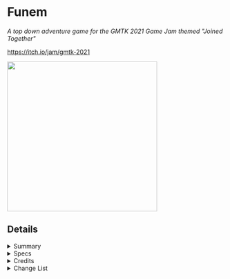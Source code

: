 # Funem
<i>A top down adventure game for the GMTK 2021 Game Jam themed "Joined Together"</i>

https://itch.io/jam/gmtk-2021

<img src="https://img.itch.zone/aW1nLzYyMDc3OTgucG5n/original/aOHUkp.png" width="347" height="347" />

## Details 

<details>
<summary>Summary</summary>
<blockquote>
	
A top down twin stick puzzle game, inspired by 2D Zelda and Final Fantasy Adventure. </i> 

<i>The game has bee sumitted to itch.io and the game jam 4 hours, 25 minutes before the deadline </i>

<i>Link to the itch.io page: https://persomatey.itch.io/funem </i>

<i>Link to the game jam submission page: https://itch.io/jam/gmtk-2021/rate/1082906 </i>

</blockquote>
</details> 

<details>
<summary>Specs</summary>
<blockquote>
	
Unity 2020.3.8f1
https://download.unity3d.com/download_unity/507919d4fff5/UnityDownloadAssistant-2020.3.8f1.exe

SLN solution in Visual Studio Community 2019 Preview 
https://visualstudio.microsoft.com/vs/community/

Trello board
https://trello.com/b/TFLqyVVL/project-tethered
	
</blockquote>
</details> 

<details>
<summary>Credits</summary>
<blockquote>
	
- <b>Programming</b>
	- [Hunter Goodin](https://huntergoodin.com/)
- <b>Art</b>
	- [Hunter Goodin](https://huntergoodin.com/)
	- [Kenny Assets](https://www.kenney.nl/assets)
- <b>SFX</b>
	- [Hunter Goodin](https://huntergoodin.com/)
- <b>Special Thanks</b>
	- [Gerardo Bonnet](https://thethrillofmurder.github.io/Website-Gerardo/gerardo.html)
	- [Mark Brown](https://www.youtube.com/c/MarkBrownGMT/)

</blockquote>
</details>

<details>
<summary>Change List</summary>
<blockquote>

<details>
<summary>CL-000008 (The Fixing Enemies Update)</summary>
<blockquote>

- Made the following changes: 
	- Completely redid the way that the enemy awareness works 
		- No longer based on triggers, it now works by raycasting the distance to the players 
		- Objects tagged as a "Wall" block that raycast early 
	- Made it so that each level controller sets the starting position of the players 
		- There was a weird bug where the player would sometimes spawn in different locations based on the last input from the previous level 
	- Speed up the fade in/out transition time 
		- Edited the animations themselves in the Animations folder 
		- Also made a private float in the Buttons.cs script called fadeTime which will control the acctual waiting for the animaiton to finish 
	- Lowered the minimum wait time in between levels 
		- This is now a private float in the Buttons.cs script called minTimeInLoading 
	- Edited the README to reflect the above changes 

</blockquote>
</details>

<details>
<summary>CL-000007 (The Loading Screen Update)</summary>
<blockquote>

- Made the following changes: 
	- Fixed the way that the outlines for the ttle screen and credits screen worked 
		- They look better now, no weird gaps 
		- Reduced the distance to 3x3 then added another outline to the obj with a distance of 1x1 
	- Added a loading screen for loading in between scenes 
		- It displays the following: 
			- A random tip, trivia, or lore 
			- A loading icon that is dependant on the aforementioned text 
			- The text "Loading..." 
			- It stays on screen for a minimum of 1 second before an option to "continue" appears 
			- When the player presses the spacebar to continue, the scene loads 
		- Added screen transitions 
	- Edited the README to reflect the above changes 

</blockquote>
</details>

<details>
<summary>CL-000006 (The Credits Update)</summary>
<blockquote>

- Made the following changes: 
	- Added a credits menu 
	- Changed the way that the menus work slightly 
	- Added SFX to every button in the game 
	- Added a Pause SFX 
	- Added SFX for when you win a level 
	- Made the postprocessing work in the canvases too 
	- Edited the README to reflect the above changes 

</blockquote>
</details>

<details>
<summary>CL-000005 (The Post Processing Update)</summary>
<blockquote>

- Made the following changes: 
	- Changed the Update() method in the PlayerController.cs script to FixedUpdate() as it now involves movement 
	- Added some post processing 
	- Edited the README to reflect the above changes 

</blockquote>
</details>

<details>
<summary>CL-000004 (The Item Swap Update)</summary>
<blockquote>

- Made the following changes: 
	- Added an item swap animation 
		- Looks adorable 
	- Edited the README to reflect the above changes 

</blockquote>
</details>

<details>
<summary>CL-000003 (The Pickup Update)</summary>
<blockquote>

- Made the following changes: 
	- Fixed bug where the text for an item still appears on screen even after the item has been picked up 
		- Did this by completely redoing the way that the text works 
			- Now I'm using instantiated 3DText objects 
	- Fixed bug where the fadeout animation still occurs even if the item has already been picked up 
		- Fixed this using the above method 
	- Edited the README to reflect the above changes 

</blockquote>
</details>

<details>
<summary>CL-000002 (The AI Update)</summary>
<blockquote>

- Made the following changes: 
	- Made it so that the sprite of the rope changes depending on which side Wasd is compared to Arro
	- Made changes to the enemy AI 
		- If a character leaves the area but the other character is still in the area, the rat will start chasing the other character 
		- Made it so that the sprite flips depending on the position of the character it is chasing 
	- Edited the README to reflect the above changes 

</blockquote>
</details>

<details>
<summary>CL-000001 (The Combat Update)</summary>
<blockquote>

- Made the following changes: 
	- Made some changes to the combat: 
		- Made sword swing faster 
			- Speed was 1000 now it's 1500 
		- Made sword swing either clockwise or counterclockwise depending on the last direction that character moved 
			- Different depenging on whether it's Wasd or Arro 
		- Made it so that both characters can swing their swords at the same time 
	- Made some bug fixes: 
		- Fixed bug where the enemy can still damage the player even if they're dead 
			- Fixed this by checkinging if the death coroutine has started before dealing the damage 
		- Fixed bug where dead enemies can be hit through walls 
			- My previous fix for the aforementioned bug was to remove the collision which is what caused this bug 
				- The fix for that bug also fixed this bug 
		- Fixed bug where sometimes swinging the sword would make the enemies go flying way too far 
			- This was caused by having the coroutine that stopped velocity in the sword's script so this coroutine would not conclude if the sword was destroyed before the timer was up 
			- Fixed this by putting the coroutine in the enemy's script instead 
	- Edited the README to reflect the above changes 


</blockquote>
</details>

<details>
<summary>CL-000000 (The First Update)</summary>
<blockquote>

- Made the following changes: 
	- Added Unity project as it was when submitted 
	- Added .gitignore file 
	- Edited the README to reflect the above changes 

</blockquote>
</details>

</blockquote>
</details>
